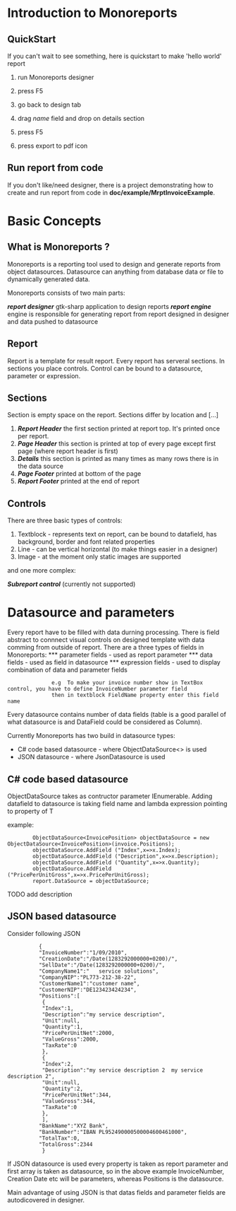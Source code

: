 Introduction to Monoreports
===========================

QuickStart
----------
If you can't wait to see something, here is quickstart to make 'hello world' report

1. run Monoreports designer

2. press F5

5. go back to design tab

6. drag *name* field and drop on details section

7. press F5

8. press export to pdf icon

Run report from code
--------------------
If you don't like/need designer, there is a project demonstrating how to create and run report from code in ****doc/example/MrptInvoiceExample****.

Basic Concepts
==============

What is Monoreports ?
---------------------
Monoreports is a reporting tool used to design and generate reports from object datasources. Datasource can anything from database data or file to dynamically generated data.

Monoreports consists of two main parts:

***report designer***  gtk-sharp application to design reports
***report engine***  engine is responsible for generating report from report designed in designer and data pushed to datasource

Report
------
Report is a template for result report. Every report has serveral sections. In sections you place controls.
Control can be bound to a datasource, parameter or expression.

Sections
--------

Section is empty space on the report. Sections differ by location and [...]

1. ***Report Header*** the first section printed at report top. It's printed once per report.
2. ***Page Header*** this section is printed at top of every page except first page (where report header is first)
3. ***Details*** this section is printed as many times as many rows there is in the data source
4. ***Page Footer*** printed at bottom of the page
5. ***Report Footer*** printed at the end of report

Controls
--------
There are three basic types of controls:

1. Textblock - represents text on report, can be bound to datafield, has background, border and font related properties
2. Line  - can be vertical horizontal (to make things easier in a designer)
3. Image - at the moment only static images are supported

and one more complex:

***Subreport control*** (currently not supported)



Datasource and parameters
==============
Every report have to be filled with data durning processing. There is field abstract to connnect visual controls on designed template with 
data comming from outside of report.
There are a three types of fields in Monoreports:
  *** parameter fields - used as report parameter
  *** data fields - used as field in datasource
  *** expression fields - used to display combination of data and parameter fields

                  e.g  To make your invoice number show in TextBox control, you have to define InvoiceNumber parameter field
                  then in textblock FieldName property enter this field name

Every datasource contains number of data fields (table  is a good parallel of what datasource is and DataField could be considered as Column).

Currently Monoreports has two build in datasource types:
- C# code based datasource - where ObjectDataSource<> is used
- JSON datasource - where JsonDatasource is used

C# code based datasource
-----------------
ObjectDataSource takes as contructor parameter IEnumerable<T>. 
Adding datafield to datasource is taking field name and lambda expression pointing to property of T

example:

			ObjectDataSource<InvoicePosition> objectDataSource = new ObjectDataSource<InvoicePosition>(invoice.Positions);
			objectDataSource.AddField ("Index",x=>x.Index);
			objectDataSource.AddField ("Description",x=>x.Description);
			objectDataSource.AddField ("Quantity",x=>x.Quantity);
			objectDataSource.AddField ("PricePerUnitGross",x=>x.PricePerUnitGross);					
			report.DataSource = objectDataSource;	

TODO add description

JSON based datasource
--------------------
Consider following JSON

              {
              "InvoiceNumber":"1/09/2010",
              "CreationDate":"/Date(1283292000000+0200)/",
              "SellDate":"/Date(1283292000000+0200)/",
              "CompanyName1":"   service solutions",
              "CompanyNIP":"PL773-212-38-22",
              "CustomerName1":"customer name",
              "CustomerNIP":"DE123423424234",
              "Positions":[
               {
               "Index":1,
               "Description":"my service description",
               "Unit":null,
               "Quantity":1,
               "PricePerUnitNet":2000,
               "ValueGross":2000,
               "TaxRate":0
               },
               {
               "Index":2,
               "Description":"my service description 2  my service description 2",
               "Unit":null,
               "Quantity":2,
               "PricePerUnitNet":344,
               "ValueGross":344,
               "TaxRate":0
               },
               ],
              "BankName":"XYZ Bank",
              "BankNumber":"IBAN PL952490000500004600461000",
              "TotalTax":0,
              "TotalGross":2344
               }


If JSON datasource is used every property is taken as report parameter and first array is taken as datasource, so in the above example
InvoiceNumber, Creation Date etc will be parameters, whereas Positions is the datasource. 

Main advantage of using JSON is that datas fields and parameter fields are autodicovered in designer.







